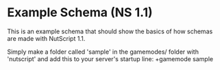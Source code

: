 Example Schema (NS 1.1)
=============

This is an example schema that should show the basics of how schemas are made with NutScript 1.1.

Simply make a folder called 'sample' in the gamemodes/ folder with 'nutscript' and add this to your server's startup line: +gamemode sample
